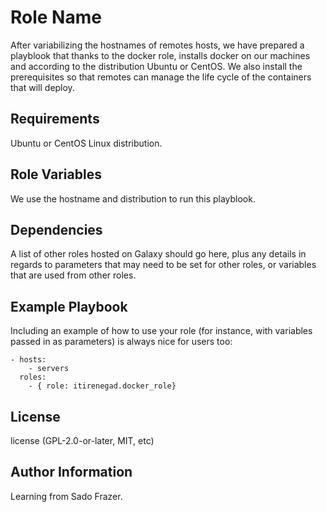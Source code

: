 Role Name
=========
After variabilizing the hostnames of remotes hosts, we have prepared a playblook that thanks to the docker role, installs docker on our machines and according to the distribution Ubuntu or CentOS. We also install the prerequisites so that remotes can manage the life cycle of the containers that will deploy.

Requirements
------------

Ubuntu or CentOS Linux distribution.

Role Variables
--------------

We use the hostname and distribution to run this playblook.

Dependencies
------------

A list of other roles hosted on Galaxy should go here, plus any details in regards to parameters that may need to be set for other roles, or variables that are used from other roles.

Example Playbook
----------------

Including an example of how to use your role (for instance, with variables passed in as parameters) is always nice for users too:

    - hosts: 
        - servers
      roles:
        - { role: itirenegad.docker_role}

License
-------

license (GPL-2.0-or-later, MIT, etc)

Author Information
------------------

Learning from Sado Frazer.

